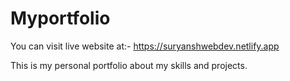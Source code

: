 # Myportfolio
You can visit live website at:- https://suryanshwebdev.netlify.app

This is my personal portfolio about my skills and projects.
